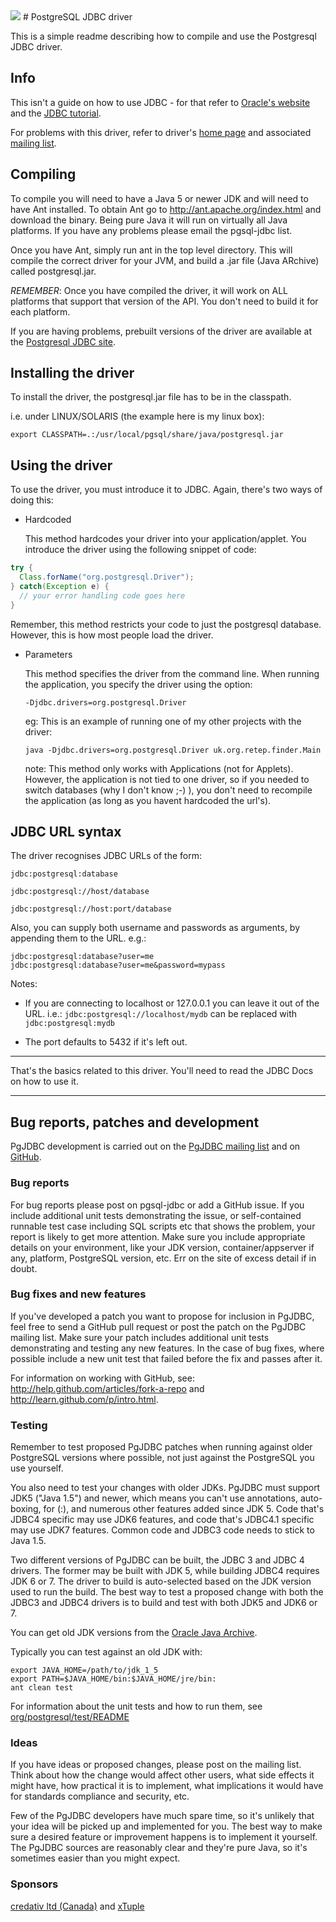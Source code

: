 <img src="http://developer.postgresql.org/~josh/graphics/logos/elephant-64.png" />
# PostgreSQL JDBC driver

This is a simple readme describing how to compile and use the Postgresql JDBC driver.

## Info

This isn't a guide on how to use JDBC - for that refer to [Oracle's website](http://www.oracle.com/technetwork/java/javase/jdbc/) and the [JDBC tutorial](http://docs.oracle.com/javase/tutorial/jdbc/).

For problems with this driver, refer to driver's [home page](http://jdbc.postgresql.org/) and associated [mailing list](http://archives.postgresql.org/pgsql-jdbc/).

## Compiling

To compile you will need to have a Java 5 or newer JDK and will need to have
Ant installed. To obtain Ant go to http://ant.apache.org/index.html and
download the binary. Being pure Java it will run on virtually all Java
platforms. If you have any problems please email the pgsql-jdbc list.

Once you have Ant, simply run ant in the top level directory.  This will
compile the correct driver for your JVM, and build a .jar file (Java ARchive)
called postgresql.jar.

*REMEMBER*: Once you have compiled the driver, it will work on ALL platforms
that support that version of the API. You don't need to build it for each
platform.

If you are having problems, prebuilt versions of the driver 
are available at the [Postgresql JDBC site](http://jdbc.postgresql.org/).

## Installing the driver

To install the driver, the postgresql.jar file has to be in the classpath.

i.e. under LINUX/SOLARIS (the example here is my linux box):

	export CLASSPATH=.:/usr/local/pgsql/share/java/postgresql.jar

## Using the driver

To use the driver, you must introduce it to JDBC. Again, there's two ways
of doing this:

- Hardcoded

   This method hardcodes your driver into your application/applet. You
   introduce the driver using the following snippet of code:

```java
try {
  Class.forName("org.postgresql.Driver");
} catch(Exception e) {
  // your error handling code goes here
}
```

   Remember, this method restricts your code to just the postgresql database.
   However, this is how most people load the driver.

- Parameters

   This method specifies the driver from the command line. When running the
   application, you specify the driver using the option:

    `-Djdbc.drivers=org.postgresql.Driver`

   eg: This is an example of running one of my other projects with the driver:

    `java -Djdbc.drivers=org.postgresql.Driver uk.org.retep.finder.Main`

   note: This method only works with Applications (not for Applets).
	 However, the application is not tied to one driver, so if you needed
	 to switch databases (why I don't know ;-) ), you don't need to
	 recompile the application (as long as you havent hardcoded the url's).

## JDBC URL syntax

The driver recognises JDBC URLs of the form:

    jdbc:postgresql:database

    jdbc:postgresql://host/database

    jdbc:postgresql://host:port/database

Also, you can supply both username and passwords as arguments, by appending
them to the URL. e.g.:

    jdbc:postgresql:database?user=me
    jdbc:postgresql:database?user=me&password=mypass

Notes:

- If you are connecting to localhost or 127.0.0.1 you can leave it out of the
   URL. i.e.: `jdbc:postgresql://localhost/mydb` can be replaced with
   `jdbc:postgresql:mydb`

- The port defaults to 5432 if it's left out.

---

That's the basics related to this driver. You'll need to read the JDBC Docs
on how to use it.

---

## Bug reports, patches and development

PgJDBC development is carried out on the [PgJDBC mailing list](http://jdbc.postgresql.org/lists.html) and on [GitHub](https://github.com/pgjdbc/pgjdbc).

### Bug reports

For bug reports please post on pgsql-jdbc or add a GitHub issue. If you include
additional unit tests demonstrating the issue, or self-contained runnable test
case including SQL scripts etc that shows the problem, your report is likely to
get more attention. Make sure you include appropriate details on your
environment, like your JDK version, container/appserver if any, platform,
PostgreSQL version, etc. Err on the site of excess detail if in doubt.

### Bug fixes and new features

If you've developed a patch you want to propose for inclusion in PgJDBC, feel
free to send a GitHub pull request or post the patch on the PgJDBC mailing
list.  Make sure your patch includes additional unit tests demonstrating and
testing any new features. In the case of bug fixes, where possible include a
new unit test that failed before the fix and passes after it.

For information on working with GitHub, see: http://help.github.com/articles/fork-a-repo and http://learn.github.com/p/intro.html.

### Testing

Remember to test proposed PgJDBC patches when running against older PostgreSQL
versions where possible, not just against the PostgreSQL you use yourself.

You also need to test your changes with older JDKs. PgJDBC must support JDK5
("Java 1.5") and newer, which means you can't use annotations, auto-boxing, for
(:), and numerous other features added since JDK 5. Code that's JDBC4 specific
may use JDK6 features, and code that's JDBC4.1 specific may use JDK7 features.
Common code and JDBC3 code needs to stick to Java 1.5.

Two different versions of PgJDBC can be built, the JDBC 3 and JDBC 4 drivers.
The former may be built with JDK 5, while building JDBC4 requires JDK 6 or 7.
The driver to build is auto-selected based on the JDK version used to run the
build. The best way to test a proposed change with both the JDBC3 and JDBC4
drivers is to build and test with both JDK5 and JDK6 or 7.

You can get old JDK versions from the [Oracle Java Archive](http://www.oracle.com/technetwork/java/archive-139210.html).

Typically you can test against an old JDK with:

    export JAVA_HOME=/path/to/jdk_1_5
    export PATH=$JAVA_HOME/bin:$JAVA_HOME/jre/bin:
    ant clean test

For information about the unit tests and how to run them, see
  [org/postgresql/test/README](org/postgresql/test/README)

### Ideas

If you have ideas or proposed changes, please post on the mailing list.
Think about how the change would affect other users, what side effects it
might have, how practical it is to implement, what implications it would
have for standards compliance and security, etc.

Few of the PgJDBC developers have much spare time, so it's unlikely that your
idea will be picked up and implemented for you. The best way to make sure a
desired feature or improvement happens is to implement it yourself. The PgJDBC
sources are reasonably clear and they're pure Java, so it's sometimes easier
than you might expect.

### Sponsors

[credativ ltd (Canada)](http://www.credativ.ca) and [xTuple](http://www.xtuple.com)
 
